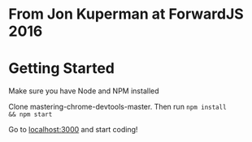 # From Jon Kuperman at ForwardJS 2016
# Getting Started
Make sure you have Node and NPM installed

Clone mastering-chrome-devtools-master. Then run <code>npm install && npm start</code>

Go to [localhost:3000](http://localhost:3000/) and start coding!
